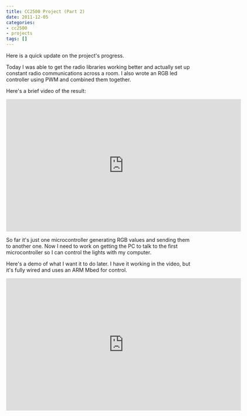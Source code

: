 ```yaml
---
title: CC2500 Project (Part 2)
date: 2011-12-05
categories:
- cc2500
- projects
tags: []
---
```

Here is a quick update on the project's progress.

Today I was able to get the radio libraries working better and actually set up constant radio communications across a room. I also wrote an RGB led controller using PWM and combined them together.

Here's a brief video of the result:

<div style="text-align: center;"><iframe allowfullscreen="" frameborder="0" height="360" src="https://www.youtube.com/embed/GiLib5a6rNo?rel=0" width="640"></iframe></div>

So far it's just one microcontroller generating RGB values and sending them to another one. Now I need to work on getting the PC to talk to the first microcontroller so I can control the lights with my computer.

Here's a demo of what I want it to do later. I have it working in the video, but it's fully wired and uses an ARM Mbed for control.

<div style="text-align: center;"><iframe allowfullscreen="" frameborder="0" height="360" src="https://www.youtube.com/embed/rO0fhPOe0Tw?rel=0&amp;hd=1" width="640"></iframe></div>
